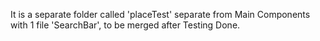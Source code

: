 It is a separate folder called 'placeTest' separate from Main Components with 1 file 'SearchBar', to be merged after Testing Done.
